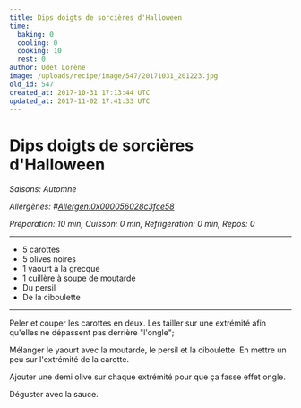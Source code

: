 ```yaml
---
title: Dips doigts de sorcières d'Halloween
time:
  baking: 0
  cooling: 0
  cooking: 10
  rest: 0
author: Odet Lorène
image: /uploads/recipe/image/547/20171031_201223.jpg
old_id: 547
created_at: 2017-10-31 17:13:44 UTC
updated_at: 2017-11-02 17:41:33 UTC
---
```


# Dips doigts de sorcières d'Halloween

_Saisons: Automne_

_Allèrgènes: #<Allergen:0x000056028c3fce58>_

_Préparation: 10 min, Cuisson: 0 min, Refrigération: 0 min, Repos: 0_

---

- 5 carottes
- 5 olives noires
- 1 yaourt à la grecque
- 1 cuillère à soupe de moutarde
- Du persil
- De la ciboulette

---

Peler et couper les carottes en deux. Les tailler sur une extrémité afin qu'elles ne dépassent pas derrière "l'ongle";

Mélanger le yaourt avec la moutarde, le persil et la ciboulette. En mettre un peu sur l'extrémité de la carotte.

Ajouter une demi olive sur chaque extrémité pour que ça fasse effet ongle.

Déguster avec la sauce.
